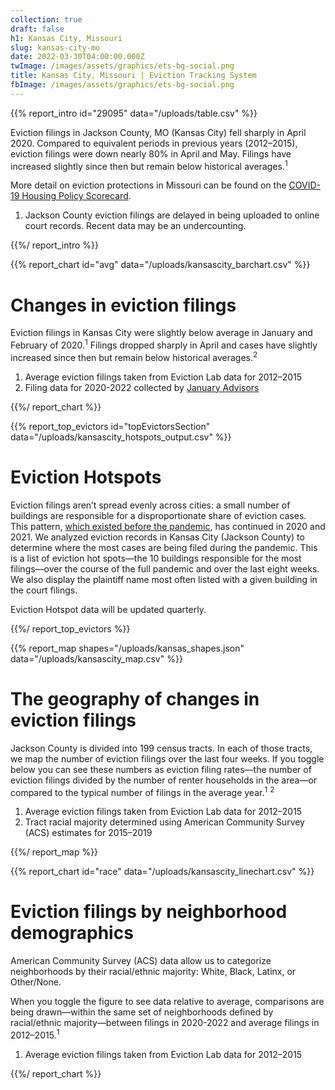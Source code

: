 ```yaml
---
collection: true
draft: false
h1: Kansas City, Missouri
slug: kansas-city-mo
date: 2022-03-30T04:00:00.000Z
twImage: /images/assets/graphics/ets-bg-social.png
title: Kansas City, Missouri | Eviction Tracking System
fbImage: /images/assets/graphics/ets-bg-social.png
---
```


{{% report_intro id="29095" data="/uploads/table.csv" %}}

Eviction filings in Jackson County, MO (Kansas City) fell sharply in April 2020. Compared to equivalent periods in previous years (2012–2015), eviction filings were down nearly 80% in April and May. Filings have increased slightly since then but remain below historical averages.<sup>1</sup>

More detail on eviction protections in Missouri can be found on the [COVID-19 Housing Policy Scorecard](https://evictionlab.org/covid-policy-scorecard/mo/).

1. Jackson County eviction filings are delayed in being uploaded to online court records. Recent data may be an undercounting.

{{%/ report_intro %}}



{{% report_chart id="avg" data="/uploads/kansascity_barchart.csv" %}}



# Changes in eviction filings

Eviction filings in Kansas City were slightly below average in January and February of 2020.<sup>1</sup> Filings dropped sharply in April and cases have slightly increased since then but remain below historical averages.<sup>2</sup>

1. Average eviction filings taken from Eviction Lab data for 2012–2015
2. Filing data for 2020-2022 collected by [January Advisors](https://www.januaryadvisors.com/)



{{%/ report_chart %}}



{{% report_top_evictors id="topEvictorsSection" data="/uploads/kansascity_hotspots_output.csv" %}}


# Eviction Hotspots

Eviction filings aren’t spread evenly across cities: a small number of buildings are responsible for a disproportionate share of eviction cases. This pattern, [which existed before the pandemic](https://evictionlab.org/top-evicting-landlords-drive-us-eviction-crisis/), has continued in 2020 and 2021. We analyzed eviction records in Kansas City (Jackson County) to determine where the most cases are being filed during the pandemic. This is a list of eviction hot spots—the 10 buildings responsible for the most filings—over the course of the full pandemic and over the last eight weeks. We also display the plaintiff name most often listed with a given building in the court filings.

Eviction Hotspot data will be updated quarterly.


{{%/ report_top_evictors %}}



{{% report_map shapes="/uploads/kansas_shapes.json" data="/uploads/kansascity_map.csv" %}}





# The geography of changes in eviction filings

Jackson County is divided into 199 census tracts. In each of those tracts, we map the number of eviction filings over the last four weeks. If you toggle below you can see these numbers as eviction filing rates—the number of eviction filings divided by the number of renter households in the area—or compared to the typical number of filings in the average year.<sup>1</sup> <sup>2</sup>

1. Average eviction filings taken from Eviction Lab data for 2012–2015
2. Tract racial majority determined using American Community Survey (ACS) estimates for 2015–2019





{{%/ report_map %}}



{{% report_chart id="race" data="/uploads/kansascity_linechart.csv" %}}



# Eviction filings by neighborhood demographics

American Community Survey (ACS) data allow us to categorize neighborhoods by their racial/ethnic majority: White, Black, Latinx, or Other/None. 

When you toggle the figure to see data relative to average, comparisons are being drawn—within the same set of neighborhoods defined by racial/ethnic majority—between filings in 2020-2022 and average filings in 2012–2015.<sup>1</sup>

1. Average eviction filings taken from Eviction Lab data for 2012–2015



{{%/ report_chart %}}